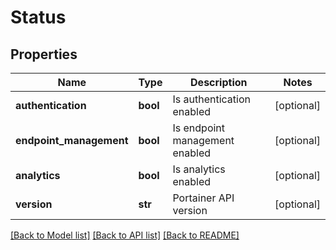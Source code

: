 # Status

## Properties
Name | Type | Description | Notes
------------ | ------------- | ------------- | -------------
**authentication** | **bool** | Is authentication enabled | [optional] 
**endpoint_management** | **bool** | Is endpoint management enabled | [optional] 
**analytics** | **bool** | Is analytics enabled | [optional] 
**version** | **str** | Portainer API version | [optional] 

[[Back to Model list]](../README.md#documentation-for-models) [[Back to API list]](../README.md#documentation-for-api-endpoints) [[Back to README]](../README.md)


